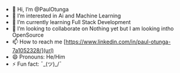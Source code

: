 - 👋 Hi, I’m @PaulOtunga
- 👀 I’m interested in Ai and Machine Learning 
- 🌱 I’m currently learning Full Stack Development  
- 💞️ I’m looking to collaborate on Nothing yet but I am looking intho OpenSource
- 📫 How to reach me [https://www.linkedin.com/in/paul-otunga-7a1052328/](url)
- 😄 Pronouns: He/Him
- ⚡ Fun fact:  ¯\_(ツ)_/¯

<!---
PaulOtunga/PaulOtunga is a ✨ special ✨ repository because its `README.md` (this file) appears on your GitHub profile.
You can click the Preview link to take a look at your changes.
--->
